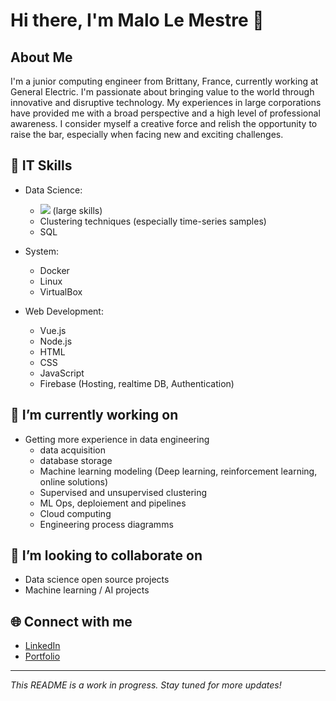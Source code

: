 # Hi there, I'm Malo Le Mestre 👋

## About Me
I'm a junior computing engineer from Brittany, France, currently working at General Electric. I'm passionate about bringing value to the world through innovative and disruptive technology. My experiences in large corporations have provided me with a broad perspective and a high level of professional awareness. I consider myself a creative force and relish the opportunity to raise the bar, especially when facing new and exciting challenges.

## 🚀 IT Skills
* Data Science:
    * <div> <img src="https://img.shields.io/badge/-Python-yellow?logo=python&logoColor=blue"> (large skills) </div>
    * Clustering techniques (especially time-series samples)
    * SQL

* System:
   * Docker
   * Linux
   * VirtualBox
 
* Web Development:
    * Vue.js
    * Node.js
    * HTML
    * CSS
    * JavaScript
    * Firebase (Hosting, realtime DB, Authentication)

## 🔭 I’m currently working on
- Getting more experience in data engineering
   - data acquisition
   - database storage
   - Machine learning modeling (Deep learning, reinforcement learning, online solutions)
   - Supervised and unsupervised clustering
   - ML Ops, deploiement and pipelines
   - Cloud computing
   - Engineering process diagramms


## 👯 I’m looking to collaborate on
- Data science open source projects
- Machine learning / AI projects

## 🌐 Connect with me
* [LinkedIn](https://www.linkedin.com/in/malo-le-mestre/)
* [Portfolio](malolm.com)

---

_This README is a work in progress. Stay tuned for more updates!_
